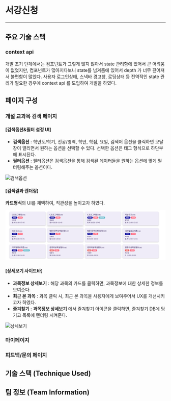 # 서강신청

---

## 주요 기술 스택

### context api

개발 초기 단계에서는 컴포넌트가 그렇게 많지 않아서 state 관리함에 있어서 큰 어려움이 없었지만, 컴포넌트가 많아지다보니 state를 넘겨줌에 있어서 depth 가 너무 깊어져서 불편함이 많았다. 사용자 로그인상태, 스낵바 경고창, 로딩상태 등 전역적인 state 관리가 필요한 경우에 context api 를 도입하여 개발을 하였다.

## 페이지 구성

### 개설 교과목 검색 페이지

#### [검색옵션&필터 설정 UI]

- **검색옵션** : 학년도/학기, 전공/영역, 학년, 학점, 요일, 검색어 옵션을 클릭하면 모달창이 열리면서 원하는 옵션을 선택할 수 있다. 선택한 옵션은 태그 형식으로 하단부에 표시된다.
- **필터옵션** : 필터옵션은 검색옵션을 통해 검색된 데이터들을 원하는 옵션에 맞게 필터링해주는 옵션이다.

![검색옵션](gif/검색옵션&필터옵션_2.gif)

#### [검색결과 렌더링]

**카드형식**의 UI를 채택하여, 직관성을 높이고자 하였다.

![카드](gif/카드.png)

#### [상세보기 사이드바]

- **과목정보 상세보기** : 해당 과목의 카드를 클릭하면, 과목정보에 대한 상세한 정보를 보여준다.
- **최근 본 과목** : 과목 클릭 시, 최근 본 과목을 사용자에게 보여주어서 UX를 개선시키고자 하였다.
- **즐겨찾기** : **과목정보 상세보기** 에서 즐겨찾기 아이콘을 클릭하면, 즐겨찾기 DB에 담기고 목록에 렌더링 시켜준다.

![상세보기](gif/즐겨찾기_2.gif)

### 마이페이지

### 피드백/문의 페이지

## 기술 스택 (Technique Used)

## 팀 정보 (Team Information)
